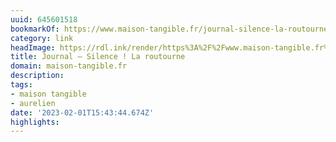 ```yaml
---
uuid: 645601518
bookmarkOf: https://www.maison-tangible.fr/journal-silence-la-routourne
category: link
headImage: https://rdl.ink/render/https%3A%2F%2Fwww.maison-tangible.fr%2Fjournal-silence-la-routourne
title: Journal – Silence ! La routourne
domain: maison-tangible.fr
description:
tags:
- maison tangible
- aurelien
date: '2023-02-01T15:43:44.674Z'
highlights:
---
```



